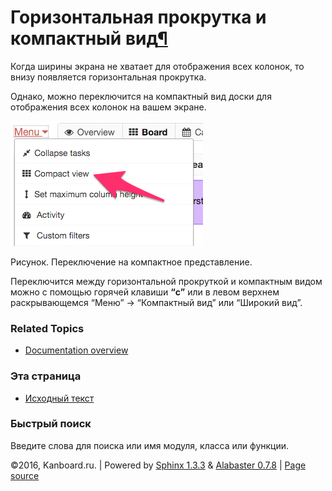 Горизонтальная прокрутка и компактный вид[¶](#horizontal-scrolling-and-compact-mode "Ссылка на этот заголовок")
===============================================================================================================

Когда ширины экрана не хватает для отображения всех колонок, то внизу
появляется горизонтальная прокрутка.

Однако, можно переключится на компактный вид доски для отображения всех
колонок на вашем экране.

![Switch to compact mode](_images/board-compact-mode.png)

Рисунок. Переключение на компактное представление.

Переключится между горизонтальной прокруткой и компактным видом можно с
помощью горячей клавиши **“c”** или в левом верхнем раскрывающемся
“Меню” -\> “Компактный вид” или “Широкий вид”.

### Related Topics

-   [Documentation overview](index.html)

### Эта страница

-   [Исходный
    текст](_sources/board-horizontal-scrolling-and-compact-view.txt)

### Быстрый поиск

Введите слова для поиска или имя модуля, класса или функции.

©2016, Kanboard.ru. | Powered by [Sphinx 1.3.3](http://sphinx-doc.org/)
& [Alabaster 0.7.8](https://github.com/bitprophet/alabaster) | [Page
source](_sources/board-horizontal-scrolling-and-compact-view.txt)
